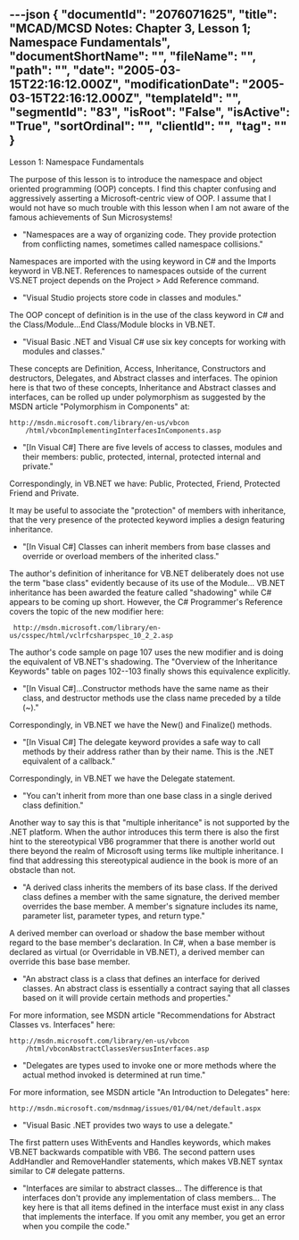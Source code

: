 ---json
{
  "documentId": "2076071625",
  "title": "MCAD/MCSD Notes: Chapter 3, Lesson 1; Namespace Fundamentals",
  "documentShortName": "",
  "fileName": "",
  "path": "",
  "date": "2005-03-15T22:16:12.000Z",
  "modificationDate": "2005-03-15T22:16:12.000Z",
  "templateId": "",
  "segmentId": "83",
  "isRoot": "False",
  "isActive": "True",
  "sortOrdinal": "",
  "clientId": "",
  "tag": ""
}
---

Lesson 1: Namespace Fundamentals

The purpose of this lesson is to introduce the namespace and object oriented programming (OOP) concepts. I find this chapter confusing and aggressively asserting a Microsoft-centric view of OOP. I assume that I would not have so much trouble with this lesson when I am not aware of the famous achievements of Sun Microsystems!

* &quot;Namespaces are a way of organizing code. They provide protection from conflicting names, sometimes called namespace collisions.&quot;

Namespaces are imported with the using keyword in C# and the Imports keyword in VB.NET. References to namespaces outside of the current VS.NET project depends on the Project &gt; Add Reference command.

* &quot;Visual Studio projects store code in classes and modules.&quot;

The OOP concept of definition is in the use of the class keyword in C# and the Class/Module...End Class/Module blocks in VB.NET.

* &quot;Visual Basic .NET and Visual C# use six key concepts for working with modules and classes.&quot;

These concepts are Definition, Access, Inheritance, Constructors and destructors, Delegates, and Abstract classes and interfaces. The opinion here is that two of these concepts, Inheritance and Abstract classes and interfaces, can be rolled up under polymorphism as suggested by the MSDN article &quot;Polymorphism in Components&quot; at:

    http://msdn.microsoft.com/library/en-us/vbcon
        /html/vbconImplementingInterfacesInComponents.asp

* &quot;[In Visual C#] There are five levels of access to classes, modules and their members: public, protected, internal, protected internal and private.&quot;

Correspondingly, in VB.NET we have: Public, Protected, Friend, Protected Friend and Private.

It may be useful to associate the &quot;protection&quot; of members with inheritance, that the very presence of the protected keyword implies a design featuring inheritance.

* &quot;[In Visual C#] Classes can inherit members from base classes and override or overload members of the inherited class.&quot;

The author's definition of inheritance for VB.NET deliberately does not use the term &quot;base class&quot; evidently because of its use of the Module... VB.NET inheritance has been awarded the feature called &quot;shadowing&quot; while C# appears to be coming up short. However, the C# Programmer's Reference covers the topic of the new modifier here:

     http://msdn.microsoft.com/library/en-us/csspec/html/vclrfcsharpspec_10_2_2.asp

The author's code sample on page 107 uses the new modifier and is doing the equivalent of VB.NET's shadowing. The &quot;Overview of the Inheritance Keywords&quot; table on pages 102--103 finally shows this equivalence explicitly.

* &quot;[In Visual C#]...Constructor methods have the same name as their class, and destructor methods use the class name preceded by a tilde (~).&quot;

Correspondingly, in VB.NET we have the New() and Finalize() methods.

* &quot;[In Visual C#] The delegate keyword provides a safe way to call methods by their address rather than by their name. This is the .NET equivalent of a callback.&quot;

Correspondingly, in VB.NET we have the Delegate statement.

* &quot;You can't inherit from more than one base class in a single derived class definition.&quot;

Another way to say this is that &quot;multiple inheritance&quot; is not supported by the .NET platform. When the author introduces this term there is also the first hint to the stereotypical VB6 programmer that there is another world out there beyond the realm of Microsoft using terms like multiple inheritance. I find that addressing this stereotypical audience in the book is more of an obstacle than not.

* &quot;A derived class inherits the members of its base class. If the derived class defines a member with the same signature, the derived member overrides the base member. A member's signature includes its name, parameter list, parameter types, and return type.&quot;

A derived member can overload or shadow the base member without regard to the base member's declaration. In C#, when a base member is declared as virtual (or Overridable in VB.NET), a derived member can override this base base member.

* &quot;An abstract class is a class that defines an interface for derived classes. An abstract class is essentially a contract saying that all classes based on it will provide certain methods and properties.&quot;

For more information, see MSDN article &quot;Recommendations for Abstract Classes vs. Interfaces&quot; here:

    http://msdn.microsoft.com/library/en-us/vbcon
        /html/vbconAbstractClassesVersusInterfaces.asp

* &quot;Delegates are types used to invoke one or more methods where the actual method invoked is determined at run time.&quot;

For more information, see MSDN article &quot;An Introduction to Delegates&quot; here:

    http://msdn.microsoft.com/msdnmag/issues/01/04/net/default.aspx

* &quot;Visual Basic .NET provides two ways to use a delegate.&quot;

The first pattern uses WithEvents and Handles keywords, which makes VB.NET backwards compatible with VB6. The second pattern uses AddHandler and RemoveHandler statements, which makes VB.NET syntax similar to C# delegate patterns.

* &quot;Interfaces are similar to abstract classes... The difference is that interfaces don't provide any implementation of class members... The key here is that all items defined in the interface must exist in any class that implements the interface. If you omit any member, you get an error when you compile the code.&quot;
